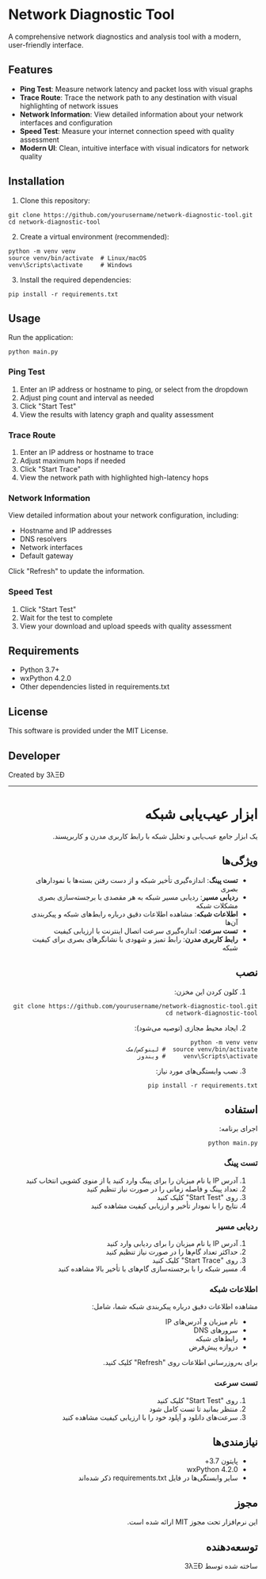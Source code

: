 # Network Diagnostic Tool
A comprehensive network diagnostics and analysis tool with a modern, user-friendly interface.

## Features

- **Ping Test**: Measure network latency and packet loss with visual graphs
- **Trace Route**: Trace the network path to any destination with visual highlighting of network issues
- **Network Information**: View detailed information about your network interfaces and configuration
- **Speed Test**: Measure your internet connection speed with quality assessment
- **Modern UI**: Clean, intuitive interface with visual indicators for network quality

## Installation

1. Clone this repository:
```
git clone https://github.com/yourusername/network-diagnostic-tool.git
cd network-diagnostic-tool
```

2. Create a virtual environment (recommended):
```
python -m venv venv
source venv/bin/activate  # Linux/macOS
venv\Scripts\activate     # Windows
```

3. Install the required dependencies:
```
pip install -r requirements.txt
```

## Usage

Run the application:
```
python main.py
```

### Ping Test

1. Enter an IP address or hostname to ping, or select from the dropdown
2. Adjust ping count and interval as needed
3. Click "Start Test"
4. View the results with latency graph and quality assessment

### Trace Route

1. Enter an IP address or hostname to trace
2. Adjust maximum hops if needed
3. Click "Start Trace"
4. View the network path with highlighted high-latency hops

### Network Information

View detailed information about your network configuration, including:
- Hostname and IP addresses
- DNS resolvers
- Network interfaces
- Default gateway

Click "Refresh" to update the information.

### Speed Test

1. Click "Start Test"
2. Wait for the test to complete
3. View your download and upload speeds with quality assessment

## Requirements

- Python 3.7+
- wxPython 4.2.0
- Other dependencies listed in requirements.txt

## License

This software is provided under the MIT License.

## Developer

Created by 3λΞĐ

---

<div dir="rtl">

# ابزار عیب‌یابی شبکه

یک ابزار جامع عیب‌یابی و تحلیل شبکه با رابط کاربری مدرن و کاربرپسند.

## ویژگی‌ها

- **تست پینگ**: اندازه‌گیری تأخیر شبکه و از دست رفتن بسته‌ها با نمودارهای بصری
- **ردیابی مسیر**: ردیابی مسیر شبکه به هر مقصدی با برجسته‌سازی بصری مشکلات شبکه
- **اطلاعات شبکه**: مشاهده اطلاعات دقیق درباره رابط‌های شبکه و پیکربندی آن‌ها
- **تست سرعت**: اندازه‌گیری سرعت اتصال اینترنت با ارزیابی کیفیت
- **رابط کاربری مدرن**: رابط تمیز و شهودی با نشانگرهای بصری برای کیفیت شبکه

## نصب

1. کلون کردن این مخزن:
```
git clone https://github.com/yourusername/network-diagnostic-tool.git
cd network-diagnostic-tool
```

2. ایجاد محیط مجازی (توصیه می‌شود):
```
python -m venv venv
source venv/bin/activate  # لینوکس/مک
venv\Scripts\activate     # ویندوز
```

3. نصب وابستگی‌های مورد نیاز:
```
pip install -r requirements.txt
```

## استفاده

اجرای برنامه:
```
python main.py
```

### تست پینگ

1. آدرس IP یا نام میزبان را برای پینگ وارد کنید یا از منوی کشویی انتخاب کنید
2. تعداد پینگ و فاصله زمانی را در صورت نیاز تنظیم کنید
3. روی "Start Test" کلیک کنید
4. نتایج را با نمودار تأخیر و ارزیابی کیفیت مشاهده کنید

### ردیابی مسیر

1. آدرس IP یا نام میزبان را برای ردیابی وارد کنید
2. حداکثر تعداد گام‌ها را در صورت نیاز تنظیم کنید
3. روی "Start Trace" کلیک کنید
4. مسیر شبکه را با برجسته‌سازی گام‌های با تأخیر بالا مشاهده کنید

### اطلاعات شبکه

مشاهده اطلاعات دقیق درباره پیکربندی شبکه شما، شامل:
- نام میزبان و آدرس‌های IP
- سرورهای DNS
- رابط‌های شبکه
- دروازه پیش‌فرض

برای به‌روزرسانی اطلاعات روی "Refresh" کلیک کنید.

### تست سرعت

1. روی "Start Test" کلیک کنید
2. منتظر بمانید تا تست کامل شود
3. سرعت‌های دانلود و آپلود خود را با ارزیابی کیفیت مشاهده کنید

## نیازمندی‌ها

- پایتون 3.7+
- wxPython 4.2.0
- سایر وابستگی‌ها در فایل requirements.txt ذکر شده‌اند

## مجوز

این نرم‌افزار تحت مجوز MIT ارائه شده است.

## توسعه‌دهنده

ساخته شده توسط 3λΞĐ

</div> 